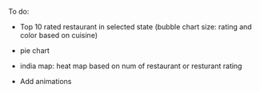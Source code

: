 To do:

- Top 10 rated restaurant in selected state (bubble chart size: rating and color based on cuisine)

- pie chart

- india map: heat map based on num of restaurant or resturant rating

- Add animations
